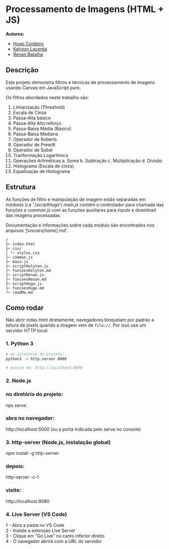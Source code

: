# Processamento de Imagens (HTML + JS)

<strong>Autores:</strong>

- [Hugo Cordeiro](https://github.com/ugoincc)
- [Kelyton Lacerda](https://github.com/Kelyton21)
- [Renan Batalha](https://github.com/renanBatalha)

## Descrição

Este projeto demonstra filtros e técnicas de processamento de imagens usando Canvas em JavaScript puro.

Os filtros abordados neste trabalho são:

1. Limiarização (Threshold)
2. Escala de Cinza
3. Passa-Alta básico
4. Passa-Alta Alto reforço
5. Passa-Baixa Média (Básico)
6. Passa-Baixa Mediana
7. Operador de Roberts
8. Operador de Prewitt
9. Operador de Sobel
10. Tranformação Logarítmica
11. Operações Aritméticas
    a. Soma
    b. Subtração
    c. Multiplicação
    d. Divisão
12. Histograma (Escala de cinza)
13. Equalização de Histograma

## Estrutura

As funções de filtro e manipulação de imagem estão separadas em módulos (i.e './scriptHugo') <i>main.js</i> contém o controlador para chamada das funções e <i>common.js</i> com as funções auxiliares para <i>inputs</i> e <i>download</i> das imagens processadas.

Documentação e informações sobre cada módulo são encontrados nos arquivos <i>'funcoes[nome].md'</i>.

    /
    ├─ index.html
    ├─ css/
    │ └─ styles.css
    ├─ common.js
    ├─ main.js
    ├─ scriptKelyton.js
    ├─ funcoesKelyton.md
    ├─ scriptRenan.js
    ├─ funcoesRenan.md
    ├─ scriptHugo.js
    ├─ funcoesHugo.md
    └─ readMe.md

## Como rodar

Não abrir index.html diretamente, navegadores bloqueiam por padrão a leitura de pixels quando a imagem vem de `file://`. Por isso use um servidor HTTP local:

### 1. Python 3

```bash
# no diretório do projeto:
python3 -m http.server 8000

# acesse em: http://localhost:8000
```

### 2. Node.js

### no diretório do projeto:

npx serve .

### abra no navegador:

http://localhost:5000 (ou a porta indicada pelo serve no console)

### 3. http-server (Node.js, instalação global)

npm install -g http-server

### depois:

http-server -c-1

### visite:

http://localhost:8080

### 4. Live Server (VS Code)

1 - Abra a pasta no VS Code<br/>
2 - Instale a extensão Live Server<br/>
3 - Clique em "Go Live" no canto inferior direito<br/>
4 - O navegador abrirá com a URL do servidor
